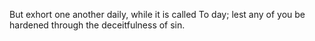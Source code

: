 But exhort one another daily, while it is called To day; lest any of you be hardened through the deceitfulness of sin.

